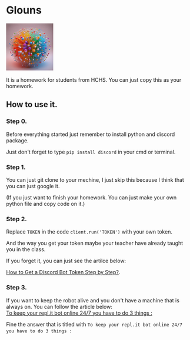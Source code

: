 # Glouns

![glounsIcon](https://github.com/rayhuang2006/Glouns/blob/main/glounsIcon.png)

It is a homework for students from HCHS. You can just copy this as your homework. 

## How to use it.

### Step 0.

Before everything started just remember to install python and discord package.

Just don't forget to type `pip install discord` in your cmd or terminal.

### Step 1.

You can just git clone to your mechine, I just skip this because I think that you can just google it.

(If you just want to finish your homework. You can just make your own python file and copy code on it.)

### Step 2.

Replace `TOKEN` in the code `client.run('TOKEN')` with your own token.  

And the way you get your token maybe your teacher have already taught you in the class.  

If you forget it, you can just see the artilce below:  

[How to Get a Discord Bot Token Step by Step?](https://www.writebots.com/discord-bot-token/).

### Step 3.

If you want to keep the robot alive and you don't have a machine that is always on. You can follow the article below:  
[To keep your repl.it bot online 24/7 you have to do 3 things :](https://stackoverflow.com/questions/54722596/keep-discord-bot-online-on-repl-it)  

Fine the answer that is titled with `To keep your repl.it bot online 24/7 you have to do 3 things :`

